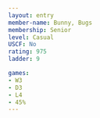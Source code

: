 ```yaml
---
layout: entry
member-name: Bunny, Bugs
membership: Senior
level: Casual
USCF: No
rating: 975
ladder: 9

games:
- W3
- D3
- L4
- 45%
---
```

